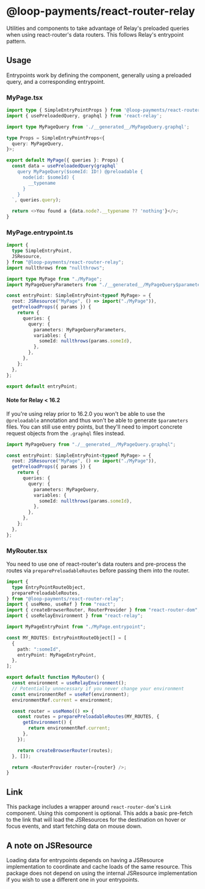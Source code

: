# @loop-payments/react-router-relay

Utilities and components to take advantage of Relay's preloaded queries when using react-router's data routers. This follows Relay's entrypoint pattern.

## Usage

Entrypoints work by defining the component, generally using a preloaded query, and a corresponding entrypoint.

### MyPage.tsx

```typescript
import type { SimpleEntryPointProps } from '@loop-payments/react-router-relay';
import { usePreloadedQuery, graphql } from 'react-relay';

import type MyPageQuery from './__generated__/MyPageQuery.graphql';

type Props = SimpleEntryPointProps<{
  query: MyPageQuery,
}>;

export default MyPage({ queries }: Props) {
  const data = usePreloadedQuery(graphql`
    query MyPageQuery($someId: ID!) @preloadable {
      node(id: $someId) {
        __typename
      }
    }
  `, queries.query);

  return <>You found a {data.node?.__typename ?? 'nothing'}</>;
}
```

### MyPage.entrypoint.ts

```typescript
import {
  type SimpleEntryPoint,
  JSResource,
} from "@loop-payments/react-router-relay";
import nullthrows from "nullthrows";

import type MyPage from "./MyPage";
import MyPageQueryParameters from "./__generated__/MyPageQuery$parameters";

const entryPoint: SimpleEntryPoint<typeof MyPage> = {
  root: JSResource("MyPage", () => import("./MyPage")),
  getPreloadProps({ params }) {
    return {
      queries: {
        query: {
          parameters: MyPageQueryParameters,
          variables: {
            someId: nullthrows(params.someId),
          },
        },
      },
    };
  },
};

export default entryPoint;
```

#### Note for Relay < 16.2

If you're using relay prior to 16.2.0 you won't be able to use the `@preloadable` annotation and thus won't be able to generate `$parameters` files. You can still use entry points, but they'll need to import concrete request objects from the `.graphql` files instead.

```ts
import MyPageQuery from "./__generated__/MyPageQuery.graphql";

const entryPoint: SimpleEntryPoint<typeof MyPage> = {
  root: JSResource("MyPage", () => import("./MyPage")),
  getPreloadProps({ params }) {
    return {
      queries: {
        query: {
          parameters: MyPageQuery,
          variables: {
            someId: nullthrows(params.someId),
          },
        },
      },
    };
  },
};
```

### MyRouter.tsx

You need to use one of react-router's data routers and pre-process the routes via `preparePreloadableRoutes` before passing them into the router.

```typescript
import {
  type EntryPointRouteObject,
  preparePreloadableRoutes,
} from "@loop-payments/react-router-relay";
import { useMemo, useRef } from "react";
import { createBrowserRouter, RouterProvider } from "react-router-dom";
import { useRelayEnvironment } from "react-relay";

import MyPageEntryPoint from "./MyPage.entrypoint";

const MY_ROUTES: EntryPointRouteObject[] = [
  {
    path: ":someId",
    entryPoint: MyPageEntryPoint,
  },
];

export default function MyRouter() {
  const environment = useRelayEnvironment();
  // Potentially unnecessary if you never change your environment
  const environmentRef = useRef(environment);
  environmentRef.current = environment;

  const router = useMemo(() => {
    const routes = preparePreloadableRoutes(MY_ROUTES, {
      getEnvironment() {
        return environmentRef.current;
      },
    });

    return createBrowserRouter(routes);
  }, []);

  return <RouterProvider router={router} />;
}
```

## Link

This package includes a wrapper around `react-router-dom`'s `Link` component. Using this component is optional. This adds a basic pre-fetch to the link that will load the JSResources for the destination on hover or focus events, and start fetching data on mouse down.

## A note on JSResource

Loading data for entrypoints depends on having a JSResource implementation to coordinate and cache loads of the same resource. This package does not depend on using the internal JSResource implementation if you wish to use a different one in your entrypoints.
